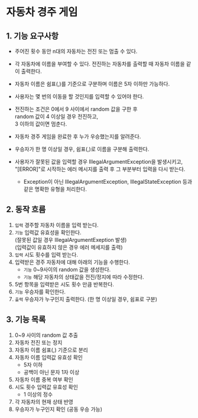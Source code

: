 # 자동차 경주 게임

## 1. 기능 요구사항

* 주어진 횟수 동안 n대의 자동차는 전진 또는 멈출 수 있다.


* 각 자동차에 이름을 부여할 수 있다. 전진하는 자동차를 출력할 때 자동차 이름을 같이 출력한다.


* 자동차 이름은 쉼표(,)를 기준으로 구분하며 이름은 5자 이하만 가능하다.


* 사용자는 몇 번의 이동을 할 것인지를 입력할 수 있어야 한다.


* 전진하는 조건은 0에서 9 사이에서 random 값을 구한 후
  <br>random 값이 4 이상일 경우 전진하고,
  <br>3 이하의 값이면 멈춘다.


* 자동차 경주 게임을 완료한 후 누가 우승했는지를 알려준다.


* 우승자가 한 명 이상일 경우, 쉼표(,)로 이름을 구분해 출력한다.


* 사용자가 잘못된 값을 입력할 경우 IllegalArgumentException을 발생시키고,
  <br>"[ERROR]"로 시작하는 에러 메시지를 출력 후 그 부분부터 입력을 다시 받는다.
    * Exception이 아닌 IllegalArgumentException, IllegalStateException 등과 같은 명확한 유형을 처리한다.


## 2. 동작 흐름

1. `입력` 경주할 자동차 이름을 입력 받는다.
2. `기능` 입력값 유효성을 확인한다.
    <br>(잘못된 값일 경우 IllegalArgumentExeption 발생)
    <br>(입력값이 유효하지 않은 경우 에러 메세지를 출력)
3. `입력` 시도 횟수를 입력 받는다.
4. 입력받은 경주 자동차에 대해 아래의 기능을 수행한다.
    - `기능` 0~9사이의 random 값을 생성한다.
    - `기능` 해당 자동차의 상태값을 전진/정지에 따라 수정한다.
5. 5번 항목을 입력받은 시도 횟수 만큼 반복한다.
6. `기능` 우승자를 확인한다.
7. `출력` 우승자가 누구인지 출력한다. (한 명 이상일 경우, 쉼표로 구분)


## 3. 기능 목록

1. 0~9 사이의 random 값 추출
2. 자동차 전진 또는 정지
3. 자동차 이름 쉼표(,) 기준으로 분리
4. 자동차 이름 입력값 유효성 확인
    - 5자 이하
    - 공백이 아닌 문자 1자 이상
5. 자동차 이름 중복 여부 확인
6. 시도 횟수 입력값 유효성 확인
    - 1 이상의 정수
7. 각 자동차의 현재 상태 반영
8. 우승자가 누구인지 확인 (공동 우승 가능)